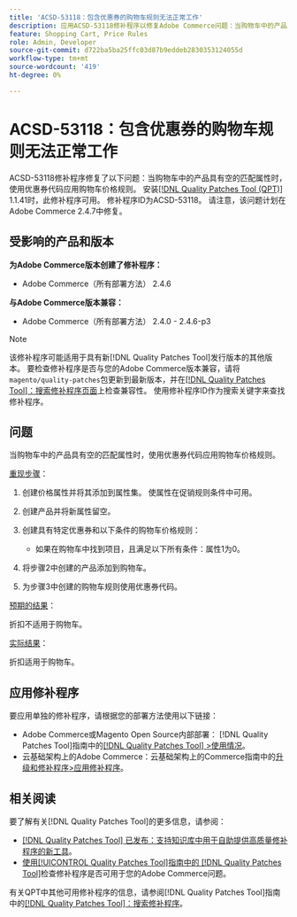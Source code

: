 ```yaml
---
title: 'ACSD-53118：包含优惠券的购物车规则无法正常工作'
description: 应用ACSD-53118修补程序以修复Adobe Commerce问题：当购物车中的产品具有空的匹配属性时，使用优惠券代码应用购物车价格规则。
feature: Shopping Cart, Price Rules
role: Admin, Developer
source-git-commit: d722ba5ba25ffc03d87b9eddeb2830353124055d
workflow-type: tm+mt
source-wordcount: '419'
ht-degree: 0%

---
```


# ACSD-53118：包含优惠券的购物车规则无法正常工作

ACSD-53118修补程序修复了以下问题：当购物车中的产品具有空的匹配属性时，使用优惠券代码应用购物车价格规则。 安装[[!DNL Quality Patches Tool (QPT)]](https://experienceleague.adobe.com/en/docs/commerce-knowledge-base/kb/announcements/commerce-announcements/magento-quality-patches-released-new-tool-to-self-serve-quality-patches) 1.1.41时，此修补程序可用。 修补程序ID为ACSD-53118。 请注意，该问题计划在Adobe Commerce 2.4.7中修复。

## 受影响的产品和版本

**为Adobe Commerce版本创建了修补程序：**

* Adobe Commerce（所有部署方法） 2.4.6

**与Adobe Commerce版本兼容：**

* Adobe Commerce（所有部署方法） 2.4.0 - 2.4.6-p3

>[!NOTE]
>
>该修补程序可能适用于具有新[!DNL Quality Patches Tool]发行版本的其他版本。 要检查修补程序是否与您的Adobe Commerce版本兼容，请将`magento/quality-patches`包更新到最新版本，并在[[!DNL Quality Patches Tool]：搜索修补程序页面](https://experienceleague.adobe.com/tools/commerce-quality-patches/index.html)上检查兼容性。 使用修补程序ID作为搜索关键字来查找修补程序。

## 问题

当购物车中的产品具有空的匹配属性时，使用优惠券代码应用购物车价格规则。

<u>重现步骤</u>：

1. 创建价格属性并将其添加到属性集。 使属性在促销规则条件中可用。
1. 创建产品并将新属性留空。
1. 创建具有特定优惠券和以下条件的购物车价格规则：

   * 如果在购物车中找到项目，且满足以下所有条件：属性1为0。

1. 将步骤2中创建的产品添加到购物车。
1. 为步骤3中创建的购物车规则使用优惠券代码。

<u>预期的结果</u>：

折扣不适用于购物车。

<u>实际结果</u>：

折扣适用于购物车。

## 应用修补程序

要应用单独的修补程序，请根据您的部署方法使用以下链接：

* Adobe Commerce或Magento Open Source内部部署： [!DNL Quality Patches Tool]指南中的[[!DNL Quality Patches Tool] >使用情况](https://experienceleague.adobe.com/docs/commerce-operations/tools/quality-patches-tool/usage.html)。
* 云基础架构上的Adobe Commerce：云基础架构上的Commerce指南中的[升级和修补程序>应用修补程序](https://experienceleague.adobe.com/docs/commerce-cloud-service/user-guide/develop/upgrade/apply-patches.html)。

## 相关阅读

要了解有关[!DNL Quality Patches Tool]的更多信息，请参阅：

* [[!DNL Quality Patches Tool] 已发布：支持知识库中用于自助提供高质量修补程序的新工具](https://experienceleague.adobe.com/en/docs/commerce-knowledge-base/kb/announcements/commerce-announcements/magento-quality-patches-released-new-tool-to-self-serve-quality-patches)。
* [使用[!UICONTROL Quality Patches Tool]指南中的 [!DNL Quality Patches Tool]](/help/tools/quality-patches-tool/patches-available-in-qpt/check-patch-for-magento-issue-with-magento-quality-patches.md)检查修补程序是否可用于您的Adobe Commerce问题。


有关QPT中其他可用修补程序的信息，请参阅[!DNL Quality Patches Tool]指南中的[[!DNL Quality Patches Tool]：搜索修补程序](https://experienceleague.adobe.com/tools/commerce-quality-patches/index.html)。
